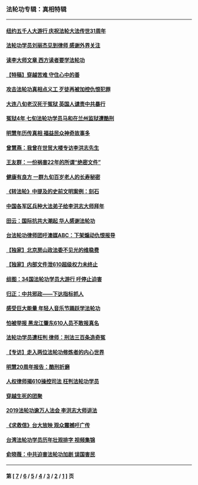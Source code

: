 ### 法轮功专辑：真相特辑
---
#### [纽约五千人大游行 庆祝法轮大法传世31周年](../../pages/nf4389/n13995110.md?10080430) 
#### [法轮功学员刘丽杰见到律师 感谢外界关注](../../pages/nf4389/n13927012.md?10080430) 
#### [读李大师文章 西方读者要学法轮功](../../pages/nf4389/n13925142.md?10080430) 
#### [【特稿】穿越苦难 守住心中的善](../../pages/nf4389/n13784979.md?10080430) 
#### [攻击法轮功真相点义工 歹徒再被加控仇恨犯罪](../../pages/nf4389/n13601019.md?10080430) 
#### [大连八旬老汉死于冤狱 英国人谴责中共暴行](../../pages/nf4389/n13480118.md?10080430) 
#### [冤狱4年 七旬法轮功学员马和在兰州监狱遭酷刑](../../pages/nf4389/n13304688.md?10080430) 
#### [明慧年历传真相 福益民众神奇故事多](../../pages/nf4389/n13294545.md?10080430) 
#### [曾慧燕：我曾在世贸大楼专访李洪志先生](../../pages/nf4389/n12898729.md?10080430) 
#### [王友群：一份祸害22年的所谓“绝密文件”](../../pages/nf4389/n12871750.md?10080430) 
#### [健康有良方 一群九旬百岁老人的长寿秘密](../../pages/nf4389/n12847475.md?10080430) 
#### [《转法轮》中提及的史前文明案例：刻石](../../pages/nf4389/n12758577.md?10080430) 
#### [中国各军区兵种大法弟子给李洪志大师拜年](../../pages/nf4389/n12750047.md?10080430) 
#### [田云：国际抗共大潮起 华人感谢法轮功](../../pages/nf4389/n12357708.md?10080430) 
#### [台法轮功律师团吁澳媒ABC：下架煽动仇恨报导](../../pages/nf4389/n12279917.md?10080430) 
#### [【独家】北京房山政法委不见光的维稳费](../../pages/nf4389/n12031979.md?10080430) 
#### [【独家】内部文件泄610超级权力未终止](../../pages/nf4389/n12023895.md?10080430) 
#### [组图：34国法轮功学员大游行 吁停止迫害](../../pages/nf4389/n11492658.md?10080430) 
#### [归正：中共邪政——下达指标抓人](../../pages/nf4389/n11474770.md?10080430) 
#### [感受巨大能量 年轻人音乐节踊跃学法轮功](../../pages/nf4389/n11441981.md?10080430) 
#### [怕被举报 黑龙江肇东610人员不敢报真名](../../pages/nf4389/n11436499.md?10080430) 
#### [法轮功学员遭枉判 律师：刑法三百条造奇冤](../../pages/nf4389/n11433943.md?10080430) 
#### [【专访】走入两位法轮功修炼者的内心世界](../../pages/nf4389/n11415623.md?10080430) 
#### [明慧20周年报告：酷刑折磨](../../pages/nf4389/n11387954.md?10080430) 
#### [人权律师揭610操控司法 枉判法轮功学员](../../pages/nf4389/n11313370.md?10080430) 
#### [穿越生死的团聚](../../pages/nf4389/n11258922.md?10080430) 
#### [2019法轮功逾万人法会 李洪志大师讲法](../../pages/nf4389/n11265303.md?10080430) 
#### [《求救信》台大放映 观众震撼吁广传](../../pages/nf4389/n10922251.md?10080430) 
#### [台湾法轮功学员历年壮观排字 视频集锦](../../pages/nf4389/n10878789.md?10080430) 
#### [俞晓薇：中共迫害法轮功加剧 误国害民](../../pages/nf4389/n10859260.md?10080430) 

---
#### 第 [ [7](./7.md?10080430) / [6](./6.md?10080430) / [5](./5.md?10080430) / [4](./4.md?10080430) / [3](./3.md?10080430) / [2](./2.md?10080430) / [1](./1.md?10080430) ] 页
